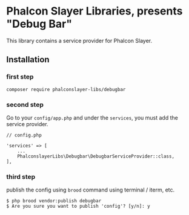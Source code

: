 # Phalcon Slayer Libraries, presents "Debug Bar"

This library contains a service provider for Phalcon Slayer.


## Installation


### first step
```
composer require phalconslayer-libs/debugbar
```

### second step

Go to your `config/app.php` and under the `services`, you must add the service provider.

```
// config.php

'services' => [
    ...
    PhalconslayerLibs\Debugbar\DebugbarServiceProvider::class,
],
```

### third step

publish the config using `brood` command using terminal / iterm, etc.

```
$ php brood vendor:publish debugbar
$ Are you sure you want to publish 'config'? [y/n]: y
```
